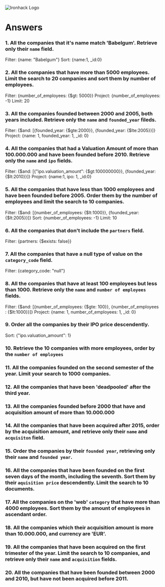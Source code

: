 ![Ironhack Logo](https://i.imgur.com/1QgrNNw.png)

# Answers

### 1. All the companies that it's name match 'Babelgum'. Retrieve only their `name` field.

<!-- Your Code Goes Here -->
Filter: {name: "Babelgum"}
Sort: {name:1, _id:0}
### 2. All the companies that have more than 5000 employees. Limit the search to 20 companies and sort them by **number of employees**.

<!-- Your Code Goes Here -->
Filter: {number_of_employees: {$gt: 5000}}
Project: {number_of_employees: -1}
Limit: 20
### 3. All the companies founded between 2000 and 2005, both years included. Retrieve only the `name` and `founded_year` fileds.

<!-- Your Code Goes Here -->
Filter: {$and: [{founded_year: {$gte:2000}}, {founded_year: {$lte:2005}}]}
Project: {name: 1, founded_year: 1, _id: 0}
### 4. All the companies that had a Valuation Amount of more than 100.000.000 and have been founded before 2010. Retrieve only the `name` and `ipo` fields.

<!-- Your Code Goes Here -->
Filter: {$and: [{"ipo.valuation_amount": {$gt:100000000}}, {founded_year: {$lt:2010}}]}
Project: {name:1, ipo: 1, _id:0}
 
### 5. All the companies that have less than 1000 employees and have been founded before 2005. Order them by the number of employees and limit the search to 10 companies.

<!-- Your Code Goes Here -->
Filter: {$and: [{number_of_employees: {$lt:1000}}, {founded_year: {$lt:2005}}]}
Sort: {number_of_employees: -1}
Limit: 10
### 6. All the companies that don't include the `partners` field.

<!-- Your Code Goes Here -->
Filter: {partners: {$exists: false}} 
### 7. All the companies that have a null type of value on the `category_code` field.

<!-- Your Code Goes Here -->
Filter: {category_code: "null"}
### 8. All the companies that have at least 100 employees but less than 1000. Retrieve only the `name` and `number of employees` fields.

<!-- Your Code Goes Here -->
Filter: {$and: [{number_of_employees: {$gte: 100}}, {number_of_employees : {$lt:1000}}]}
Project: {name: 1, number_of_employees: 1, _id: 0}
### 9. Order all the companies by their IPO price descendently.

<!-- Your Code Goes Here -->
Sort: {"ipo.valuation_amount": 1}
### 10. Retrieve the 10 companies with more employees, order by the `number of employees`

<!-- Your Code Goes Here -->

### 11. All the companies founded on the second semester of the year. Limit your search to 1000 companies.

<!-- Your Code Goes Here -->

### 12. All the companies that have been 'deadpooled' after the third year.

<!-- Your Code Goes Here -->

### 13. All the companies founded before 2000 that have and acquisition amount of more than 10.000.000

<!-- Your Code Goes Here -->

### 14. All the companies that have been acquired after 2015, order by the acquisition amount, and retrieve only their `name` and `acquisiton` field.

<!-- Your Code Goes Here -->

### 15. Order the companies by their `founded year`, retrieving only their `name` and `founded year`.

<!-- Your Code Goes Here -->

### 16. All the companies that have been founded on the first seven days of the month, including the seventh. Sort them by their `aquisition price` descendently. Limit the search to 10 documents.

<!-- Your Code Goes Here -->

### 17. All the companies on the 'web' `category` that have more than 4000 employees. Sort them by the amount of employees in ascendant order.

<!-- Your Code Goes Here -->

### 18. All the companies which their acquisition amount is more than 10.000.000, and currency are 'EUR'.

<!-- Your Code Goes Here -->

### 19. All the companies that have been acquired on the first trimester of the year. Limit the search to 10 companies, and retrieve only their `name` and `acquisition` fields.

<!-- Your Code Goes Here -->

### 20. All the companies that have been founded between 2000 and 2010, but have not been acquired before 2011.

<!-- Your Code Goes Here -->
